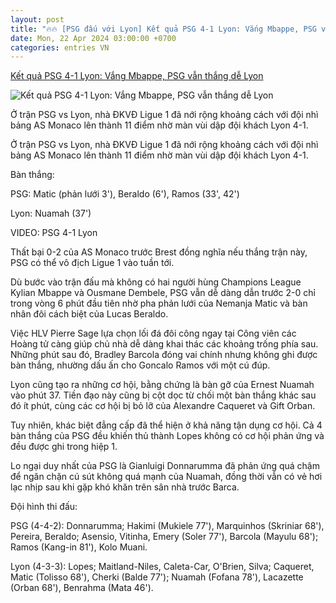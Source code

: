 ```yaml
---
layout: post
title: "🔥🔥 [PSG đấu với Lyon] Kết quả PSG 4-1 Lyon: Vắng Mbappe, PSG vẫn thắng dễ Lyon"
date: Mon, 22 Apr 2024 03:00:00 +0700
categories: entries VN
---
```

[Kết quả PSG 4-1 Lyon: Vắng Mbappe, PSG vẫn thắng dễ Lyon](https://bongdaplus.vn/ligue-1/ket-qua-psg-4-1-lyon-vang-mbappe-psg-van-thang-de-lyon-4285902404.html)

![Kết quả PSG 4-1 Lyon: Vắng Mbappe, PSG vẫn thắng dễ Lyon](https://cdn.bongdaplus.vn/Assets/Media/2024/04/22/31/psg-vs-lyon.jpg)

Ở trận PSG vs Lyon, nhà ĐKVĐ Ligue 1 đã nới rộng khoảng cách với đội nhì bảng AS Monaco lên thành 11 điểm nhờ màn vùi dập đội khách Lyon 4-1.

Ở trận PSG vs Lyon, nhà ĐKVĐ Ligue 1 đã nới rộng khoảng cách với đội nhì bảng AS Monaco lên thành 11 điểm nhờ màn vùi dập đội khách Lyon 4-1.

Bàn thắng:

PSG: Matic (phản lưới 3'), Beraldo (6'), Ramos (33', 42')

Lyon: Nuamah (37')

VIDEO: PSG 4-1 Lyon

Thất bại 0-2 của AS Monaco trước Brest đồng nghĩa nếu thắng trận này, PSG có thể vô địch Ligue 1 vào tuần tới.

Dù bước vào trận đấu mà không có hai người hùng Champions League Kylian Mbappe và Ousmane Dembele, PSG vẫn dễ dàng dẫn trước 2-0 chỉ trong vòng 6 phút đầu tiên nhờ pha phản lưới của Nemanja Matic và bàn nhân đôi cách biệt của Lucas Beraldo.

Việc HLV Pierre Sage lựa chọn lối đá đôi công ngay tại Công viên các Hoàng tử càng giúp chủ nhà dễ dàng khai thác các khoảng trống phía sau. Những phút sau đó, Bradley Barcola đóng vai chính nhưng không ghi được bàn thắng, nhường dấu ấn cho Goncalo Ramos với một cú đúp.

Lyon cũng tạo ra những cơ hội, bằng chứng là bàn gỡ của Ernest Nuamah vào phút 37. Tiền đạo này cũng bị cột dọc từ chối một bàn thắng khác sau đó ít phút, cùng các cơ hội bị bỏ lỡ của Alexandre Caqueret và Gift Orban.

Tuy nhiên, khác biệt đẳng cấp đã thể hiện ở khả năng tận dụng cơ hội. Cả 4 bàn thắng của PSG đều khiến thủ thành Lopes không có cơ hội phản ứng và đều được ghi trong hiệp 1.

Lo ngại duy nhất của PSG là Gianluigi Donnarumma đã phản ứng quá chậm để ngăn chặn cú sút không quá mạnh của Nuamah, đồng thời vẫn có vẻ hơi lạc nhịp sau khi gặp khó khăn trên sân nhà trước Barca.

Đội hình thi đấu:

PSG (4-4-2): Donnarumma; Hakimi (Mukiele 77'), Marquinhos (Skriniar 68'), Pereira, Beraldo; Asensio, Vitinha, Emery (Soler 77'), Barcola (Mayulu 68'); Ramos (Kang-in 81'), Kolo Muani.

Lyon (4-3-3): Lopes; Maitland-Niles, Caleta-Car, O'Brien, Silva; Caqueret, Matic (Tolisso 68'), Cherki (Balde 77'); Nuamah (Fofana 78'), Lacazette (Orban 68'), Benrahma (Mata 46').

